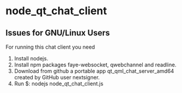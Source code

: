 # node_qt_chat_client

## Issues for GNU/Linux Users
For running this chat client you need

1. Install nodejs.
2. Install npm packages faye-websocket, qwebchannel and readline.
3. Download from github a portable app qt_qml_chat_server_amd64 created by GitHub user nextsigner.
4. Run $: nodejs node_qt_chat_client.js  
